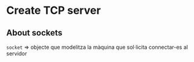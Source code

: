 # Create TCP server

## About sockets
`socket` => objecte que modelitza la màquina que sol·licita connectar-es al servidor